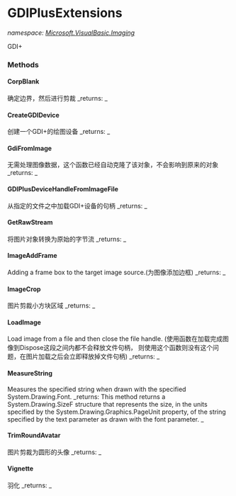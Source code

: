 ﻿
# GDIPlusExtensions
_namespace: [Microsoft.VisualBasic.Imaging](N-Microsoft.VisualBasic.Imaging.md)_

GDI+

### Methods

#### CorpBlank
确定边界，然后进行剪裁
_returns: _
#### CreateGDIDevice
创建一个GDI+的绘图设备
_returns: _
#### GdiFromImage
无需处理图像数据，这个函数已经自动克隆了该对象，不会影响到原来的对象
_returns: _
#### GDIPlusDeviceHandleFromImageFile
从指定的文件之中加载GDI+设备的句柄
_returns: _
#### GetRawStream
将图片对象转换为原始的字节流
_returns: _
#### ImageAddFrame
Adding a frame box to the target image source.(为图像添加边框)
_returns: _
#### ImageCrop
图片剪裁小方块区域
_returns: _
#### LoadImage
Load image from a file and then close the file handle.
 (使用函数在加载完成图像到Dispose这段之间内都不会释放文件句柄，
 则使用这个函数则没有这个问题，在图片加载之后会立即释放掉文件句柄)
_returns: _
#### MeasureString
Measures the specified string when drawn with the specified System.Drawing.Font.
_returns: This method returns a System.Drawing.SizeF structure that represents the size,
 in the units specified by the System.Drawing.Graphics.PageUnit property, of the
 string specified by the text parameter as drawn with the font parameter.
 _
#### TrimRoundAvatar
图片剪裁为圆形的头像
_returns: _
#### Vignette
羽化
_returns: _



